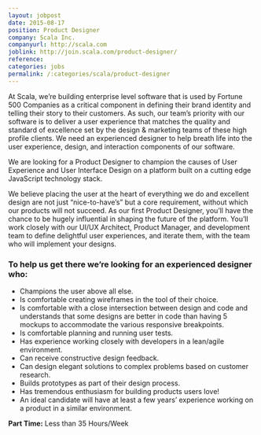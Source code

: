 ```yaml
---
layout: jobpost
date: 2015-08-17
position: Product Designer
company: Scala Inc.
companyurl: http://scala.com
joblink: http://join.scala.com/product-designer/
reference:
categories: jobs
permalink: /:categories/scala/product-designer
---
```


At Scala, we’re building enterprise level software that is used by Fortune 500 Companies as a critical component in defining their brand identity and telling their story to their customers. As such, our team’s priority with our software is to deliver a user experience that matches the quality and standard of excellence set by the design & marketing teams of these high profile clients. We need an experienced designer to help breath life into the user experience, design, and interaction components of our software.

We are looking for a Product Designer to champion the causes of User Experience and User Interface Design on a platform built on a cutting edge JavaScript technology stack.

We believe placing the user at the heart of everything we do and excellent design are not just “nice-to-have’s” but a core requirement, without which our products will not succeed. As our first Product Designer, you’ll have the chance to be hugely influential in shaping the future of the platform. You’ll work closely with our UI/UX Architect, Product Manager, and development team to define delightful user experiences, and iterate them, with the team who will implement your designs.

### To help us get there we’re looking for an experienced designer who:
* Champions the user above all else.
* Is comfortable creating wireframes in the tool of their choice.
* Is comfortable with a close intersection between design and code and understands that some designs are better in code than having 5 mockups to accommodate the various responsive breakpoints.
* Is comfortable planning and running user tests.
* Has experience working closely with developers in a lean/agile environment.
* Can receive constructive design feedback.
* Can design elegant solutions to complex problems based on customer research.
* Builds prototypes as part of their design process.
* Has tremendous enthusiasm for building products users love!
* An ideal candidate will have at least a few years’ experience working on a product in a similar environment.

**Part Time:** Less than 35 Hours/Week